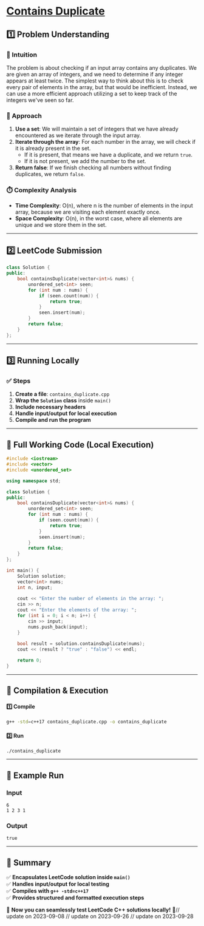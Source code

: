 # **[Contains Duplicate](https://leetcode.com/problems/contains-duplicate/description/)**  

## **1️⃣ Problem Understanding**  
### **📌 Intuition**  
The problem is about checking if an input array contains any duplicates. We are given an array of integers, and we need to determine if any integer appears at least twice. The simplest way to think about this is to check every pair of elements in the array, but that would be inefficient. Instead, we can use a more efficient approach utilizing a set to keep track of the integers we've seen so far. 

### **🚀 Approach**  
1. **Use a set**: We will maintain a set of integers that we have already encountered as we iterate through the input array.
2. **Iterate through the array**: For each number in the array, we will check if it is already present in the set.
   - If it is present, that means we have a duplicate, and we return `true`.
   - If it is not present, we add the number to the set.
3. **Return false**: If we finish checking all numbers without finding duplicates, we return `false`.

### **⏱️ Complexity Analysis**  
- **Time Complexity**: O(n), where n is the number of elements in the input array, because we are visiting each element exactly once.
- **Space Complexity**: O(n), in the worst case, where all elements are unique and we store them in the set.

---  

## **2️⃣ LeetCode Submission**  
```cpp
class Solution {
public:
    bool containsDuplicate(vector<int>& nums) {
        unordered_set<int> seen;
        for (int num : nums) {
            if (seen.count(num)) {
                return true;
            }
            seen.insert(num);
        }
        return false;
    }
};  
```  

---  

## **3️⃣ Running Locally**  
### **✅ Steps**  
1. **Create a file**: `contains_duplicate.cpp`  
2. **Wrap the `Solution` class** inside `main()`  
3. **Include necessary headers**  
4. **Handle input/output for local execution**  
5. **Compile and run the program**  

---  

## **📝 Full Working Code (Local Execution)**  
```cpp
#include <iostream>
#include <vector>
#include <unordered_set>

using namespace std;

class Solution {
public:
    bool containsDuplicate(vector<int>& nums) {
        unordered_set<int> seen;
        for (int num : nums) {
            if (seen.count(num)) {
                return true;
            }
            seen.insert(num);
        }
        return false;
    }
};

int main() {
    Solution solution;
    vector<int> nums;
    int n, input;
    
    cout << "Enter the number of elements in the array: ";
    cin >> n;
    cout << "Enter the elements of the array: ";
    for (int i = 0; i < n; i++) {
        cin >> input;
        nums.push_back(input);
    }
    
    bool result = solution.containsDuplicate(nums);
    cout << (result ? "true" : "false") << endl;

    return 0;
}  
```  

---  

## **🔧 Compilation & Execution**  
#### **1️⃣ Compile**  
```bash
g++ -std=c++17 contains_duplicate.cpp -o contains_duplicate
```  

#### **2️⃣ Run**  
```bash
./contains_duplicate
```  

---  

## **🎯 Example Run**  
### **Input**  
```
6
1 2 3 1
```  
### **Output**  
```
true
```  

---  

## **📌 Summary**  
✅ **Encapsulates LeetCode solution inside `main()`**  
✅ **Handles input/output for local testing**  
✅ **Compiles with `g++ -std=c++17`**  
✅ **Provides structured and formatted execution steps**  

🚀 **Now you can seamlessly test LeetCode C++ solutions locally!** 🚀// update on 2023-09-08
// update on 2023-09-26
// update on 2023-09-28
